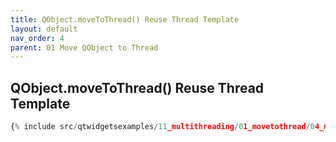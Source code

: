 ```yaml
---
title: QObject.moveToThread() Reuse Thread Template
layout: default
nav_order: 4
parent: 01 Move QObject to Thread
---
```


## QObject.moveToThread() Reuse Thread Template

```python
{% include src/qtwidgetsexamples/11_multithreading/01_movetothread/04_movetothread_template_reuse_thread.py %}
```